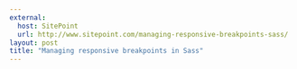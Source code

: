 ```yaml
---
external:
  host: SitePoint
  url: http://www.sitepoint.com/managing-responsive-breakpoints-sass/
layout: post
title: "Managing responsive breakpoints in Sass"
---
```

